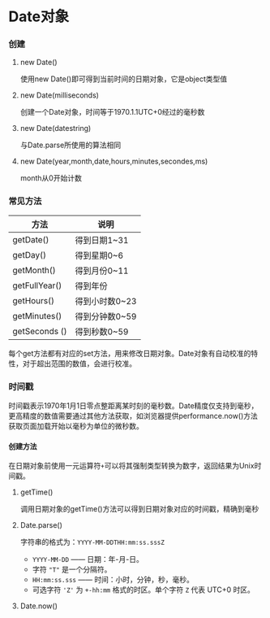 # Date对象

### 创建

1. new Date()

   使用new Date()即可得到当前时间的日期对象，它是object类型值

2. new Date(milliseconds)

   创建一个Date对象，时间等于1970.1.1UTC+0经过的毫秒数

3. new Date(datestring)

   与Date.parse所使用的算法相同

4. new Date(year,month,date,hours,minutes,secondes,ms)

   month从0开始计数

### 常见方法

| 方法          | 说明           |
| ------------- | -------------- |
| getDate()     | 得到日期1~31   |
| getDay()      | 得到星期0~6    |
| getMonth()    | 得到月份0~11   |
| getFullYear() | 得到年份       |
| getHours()    | 得到小时数0~23 |
| getMinutes()  | 得到分钟数0~59 |
| getSeconds () | 得到秒数0~59   |

每个get方法都有对应的set方法，用来修改日期对象。Date对象有自动校准的特性，对于超出范围的数值，会进行校准。

### 时间戳

时间戳表示1970年1月1日零点整距离某时刻的毫秒数。Date精度仅支持到毫秒，更高精度的数值需要通过其他方法获取，如浏览器提供performance.now()方法获取页面加载开始以毫秒为单位的微秒数。

#### 创建方法

在日期对象前使用一元运算符`+`可以将其强制类型转换为数字，返回结果为Unix时间戳。

1. getTime()

   调用日期对象的getTime()方法可以得到日期对象对应的时间戳，精确到毫秒

2. Date.parse()

   字符串的格式为：`YYYY-MM-DDTHH:mm:ss.sssZ`
   
   - `YYYY-MM-DD` —— 日期：年-月-日。
   - 字符 `"T"` 是一个分隔符。
   - `HH:mm:ss.sss` —— 时间：小时，分钟，秒，毫秒。
   - 可选字符 `'Z'` 为 `+-hh:mm` 格式的时区。单个字符 `Z` 代表 UTC+0 时区。
   
3. Date.now()

